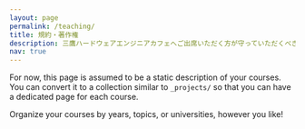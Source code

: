 ```yaml
---
layout: page
permalink: /teaching/
title: 規約・著作権
description: 三鷹ハードウェアエンジニアカフェへご出席いただく方が守っていただくべき規約を定めました。
nav: true
---
```


For now, this page is assumed to be a static description of your courses. You can convert it to a collection similar to `_projects/` so that you can have a dedicated page for each course.

Organize your courses by years, topics, or universities, however you like!

